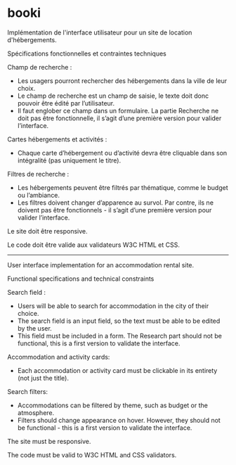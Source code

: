 # booki
Implémentation de l'interface utilisateur pour un site de location d'hébergements.

Spécifications fonctionnelles et contraintes techniques

Champ de recherche :
- Les usagers pourront rechercher des hébergements dans la ville de leur choix.
- Le champ de recherche est un champ de saisie, le texte doit donc pouvoir être
édité par l’utilisateur.
- Il faut englober ce champ dans un formulaire. La partie Recherche ne doit pas
être fonctionnelle, il s’agit d’une première version pour valider l’interface.

Cartes hébergements et activités :
- Chaque carte d’hébergement ou d’activité devra être cliquable dans son
intégralité (pas uniquement le titre).

Filtres de recherche :
- Les hébergements peuvent être filtrés par thématique, comme le budget ou
l’ambiance.
- Les filtres doivent changer d’apparence au survol. Par contre, ils ne doivent pas
être fonctionnels - il s’agit d’une première version pour valider l’interface.

Le site doit être responsive.

Le code doit être valide aux validateurs W3C HTML et CSS.

_____________________________________________________________________________________________________________________

User interface implementation for an accommodation rental site.

Functional specifications and technical constraints

Search field :
- Users will be able to search for accommodation in the city of their choice.
- The search field is an input field, so the text must be able to be
edited by the user.
- This field must be included in a form. The Research part should not
be functional, this is a first version to validate the interface.

Accommodation and activity cards:
- Each accommodation or activity card must be clickable in its
entirety (not just the title).

Search filters:
- Accommodations can be filtered by theme, such as budget or
the atmosphere.
- Filters should change appearance on hover. However, they should not
be functional - this is a first version to validate the interface.

The site must be responsive.

The code must be valid to W3C HTML and CSS validators.
